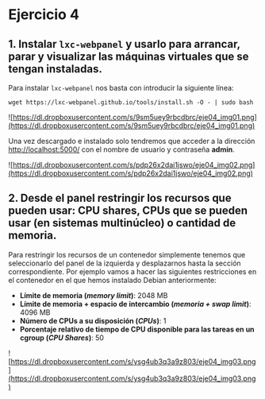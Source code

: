 # Ejercicio 4
## 1. Instalar `lxc-webpanel` y usarlo para arrancar, parar y visualizar las máquinas virtuales que se tengan instaladas.
Para instalar `lxc-webpanel` nos basta con introducir la siguiente línea:

```
wget https://lxc-webpanel.github.io/tools/install.sh -O - | sudo bash
```
![https://dl.dropboxusercontent.com/s/9sm5uey9rbcdbrc/eje04_img01.png](https://dl.dropboxusercontent.com/s/9sm5uey9rbcdbrc/eje04_img01.png)

Una vez descargado e instalado solo tendremos que acceder a la dirección [http://localhost:5000/](http://localhost:5000/) con el nombre de usuario y contraseña **admin**.

![https://dl.dropboxusercontent.com/s/pdp26x2dai1jswo/eje04_img02.png](https://dl.dropboxusercontent.com/s/pdp26x2dai1jswo/eje04_img02.png)

## 2. Desde el panel restringir los recursos que pueden usar: CPU shares, CPUs que se pueden usar (en sistemas multinúcleo) o cantidad de memoria.
Para restringir los recursos de un contenedor simplemente tenemos que seleccionarlo del panel de la izquierda y desplazarnos hasta la sección correspondiente. Por ejemplo vamos a hacer las siguientes restricciones en el contenedor en el que hemos instalado Debian anteriormente:
- **Límite de memoria (_memory limit_)**: 2048 MB
- **Límite de memoria + espacio de intercambio (_memoria + swap limit_)**: 4096 MB
- **Número de CPUs a su disposición (_CPUs_)**: 1
- **Porcentaje relativo de tiempo de CPU disponible para las tareas en un cgroup (_CPU Shares_)**: 50

![https://dl.dropboxusercontent.com/s/ysg4ub3q3a9z803/eje04_img03.png](https://dl.dropboxusercontent.com/s/ysg4ub3q3a9z803/eje04_img03.png)
